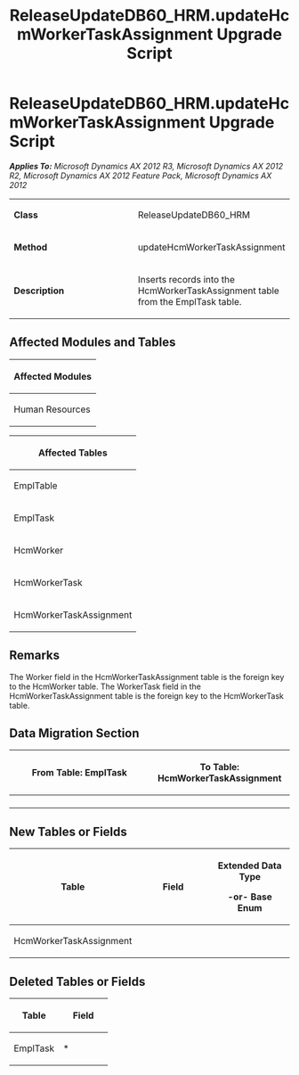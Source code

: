 ﻿---
title: ReleaseUpdateDB60_HRM.updateHcmWorkerTaskAssignment Upgrade Script
TOCTitle: ReleaseUpdateDB60_HRM.updateHcmWorkerTaskAssignment Upgrade Script
ms:assetid: 68047494-ade2-8e07-a51a-4eca96cc25ba
ms:mtpsurl: https://msdn.microsoft.com/en-us/library/JJ685617(v=AX.60)
ms:contentKeyID: 49708819
ms.date: 05/18/2015
mtps_version: v=AX.60
---

# ReleaseUpdateDB60\_HRM.updateHcmWorkerTaskAssignment Upgrade Script 


_**Applies To:** Microsoft Dynamics AX 2012 R3, Microsoft Dynamics AX 2012 R2, Microsoft Dynamics AX 2012 Feature Pack, Microsoft Dynamics AX 2012_

<table>
<colgroup>
<col style="width: 50%" />
<col style="width: 50%" />
</colgroup>
<tbody>
<tr class="odd">
<td><p><strong>Class</strong></p></td>
<td><p>ReleaseUpdateDB60_HRM</p></td>
</tr>
<tr class="even">
<td><p><strong>Method</strong></p></td>
<td><p>updateHcmWorkerTaskAssignment</p></td>
</tr>
<tr class="odd">
<td><p><strong>Description</strong></p></td>
<td><p>Inserts records into the HcmWorkerTaskAssignment table from the EmplTask table.</p></td>
</tr>
</tbody>
</table>


## Affected Modules and Tables

<table>
<colgroup>
<col style="width: 100%" />
</colgroup>
<thead>
<tr class="header">
<th><p>Affected Modules</p></th>
</tr>
</thead>
<tbody>
<tr class="odd">
<td><p>Human Resources</p></td>
</tr>
</tbody>
</table>


<table>
<colgroup>
<col style="width: 100%" />
</colgroup>
<thead>
<tr class="header">
<th><p>Affected Tables</p></th>
</tr>
</thead>
<tbody>
<tr class="odd">
<td><p>EmplTable</p></td>
</tr>
<tr class="even">
<td><p>EmplTask</p></td>
</tr>
<tr class="odd">
<td><p>HcmWorker</p></td>
</tr>
<tr class="even">
<td><p>HcmWorkerTask</p></td>
</tr>
<tr class="odd">
<td><p>HcmWorkerTaskAssignment</p></td>
</tr>
</tbody>
</table>


## Remarks

The Worker field in the HcmWorkerTaskAssignment table is the foreign key to the HcmWorker table. The WorkerTask field in the HcmWorkerTaskAssignment table is the foreign key to the HcmWorkerTask table.

## Data Migration Section

<table>
<colgroup>
<col style="width: 50%" />
<col style="width: 50%" />
</colgroup>
<thead>
<tr class="header">
<th><p>From Table: EmplTask</p></th>
<th><p>To Table: HcmWorkerTaskAssignment</p></th>
</tr>
</thead>
<tbody>
<tr class="odd">
<td><p></p></td>
<td><p></p></td>
</tr>
</tbody>
</table>


## New Tables or Fields

<table>
<colgroup>
<col style="width: 33%" />
<col style="width: 33%" />
<col style="width: 33%" />
</colgroup>
<thead>
<tr class="header">
<th><p>Table</p></th>
<th><p>Field</p></th>
<th><p>Extended Data Type</p>
<p>-or- Base Enum</p></th>
</tr>
</thead>
<tbody>
<tr class="odd">
<td><p>HcmWorkerTaskAssignment</p></td>
<td><p></p></td>
<td><p></p></td>
</tr>
</tbody>
</table>


## Deleted Tables or Fields

<table>
<colgroup>
<col style="width: 50%" />
<col style="width: 50%" />
</colgroup>
<thead>
<tr class="header">
<th><p>Table</p></th>
<th><p>Field</p></th>
</tr>
</thead>
<tbody>
<tr class="odd">
<td><p>EmplTask</p></td>
<td><p>*</p></td>
</tr>
</tbody>
</table>

  


